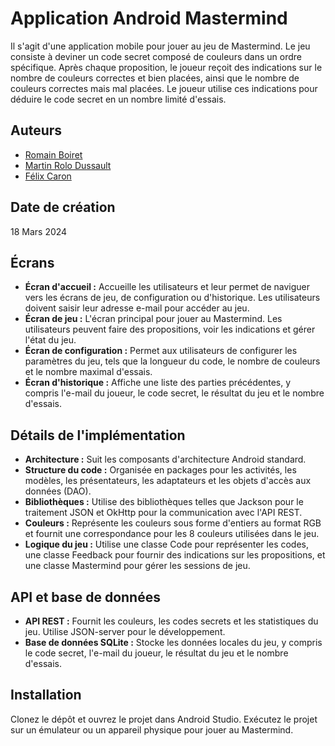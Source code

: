 # Application Android Mastermind

Il s'agit d'une application mobile pour jouer au jeu de Mastermind. Le jeu consiste à deviner un code secret composé de couleurs dans un ordre spécifique. Après chaque proposition, le joueur reçoit des indications sur le nombre de couleurs correctes et bien placées, ainsi que le nombre de couleurs correctes mais mal placées. Le joueur utilise ces indications pour déduire le code secret en un nombre limité d'essais.

## Auteurs

- [Romain Boiret](https://github.com/RomainBoiret)
- [Martin Rolo Dussault](https://github.com/Martinrolo)
- [Félix Caron](https://github.com/FelixCaronn)

## Date de création

18 Mars 2024

## Écrans

- **Écran d'accueil :** Accueille les utilisateurs et leur permet de naviguer vers les écrans de jeu, de configuration ou d'historique. Les utilisateurs doivent saisir leur adresse e-mail pour accéder au jeu.
- **Écran de jeu :** L'écran principal pour jouer au Mastermind. Les utilisateurs peuvent faire des propositions, voir les indications et gérer l'état du jeu.
- **Écran de configuration :** Permet aux utilisateurs de configurer les paramètres du jeu, tels que la longueur du code, le nombre de couleurs et le nombre maximal d'essais.
- **Écran d'historique :** Affiche une liste des parties précédentes, y compris l'e-mail du joueur, le code secret, le résultat du jeu et le nombre d'essais.

## Détails de l'implémentation

- **Architecture :** Suit les composants d'architecture Android standard.
- **Structure du code :** Organisée en packages pour les activités, les modèles, les présentateurs, les adaptateurs et les objets d'accès aux données (DAO).
- **Bibliothèques :** Utilise des bibliothèques telles que Jackson pour le traitement JSON et OkHttp pour la communication avec l'API REST.
- **Couleurs :** Représente les couleurs sous forme d'entiers au format RGB et fournit une correspondance pour les 8 couleurs utilisées dans le jeu.
- **Logique du jeu :** Utilise une classe Code pour représenter les codes, une classe Feedback pour fournir des indications sur les propositions, et une classe Mastermind pour gérer les sessions de jeu.

## API et base de données

- **API REST :** Fournit les couleurs, les codes secrets et les statistiques du jeu. Utilise JSON-server pour le développement.
- **Base de données SQLite :** Stocke les données locales du jeu, y compris le code secret, l'e-mail du joueur, le résultat du jeu et le nombre d'essais.

## Installation

Clonez le dépôt et ouvrez le projet dans Android Studio. Exécutez le projet sur un émulateur ou un appareil physique pour jouer au Mastermind.